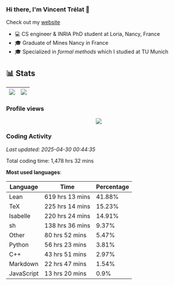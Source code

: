 ### Hi there, I'm Vincent Trélat 👋

Check out my [website](https://vtrelat.github.io)

-   💻 CS engineer & INRIA PhD student at Loria, Nancy, France
-   🎓 Graduate of Mines Nancy in France
-   🎓 Specialized in _formal methods_ which I studied at TU Munich

## 📊 **Stats**

| <img align="center" src="https://readme-stats.clckblog.space/api?username=VTrelat&show_icons=true&include_all_commits=true&theme=tokyonight&hide_border=true" /> | <img align="center" src="https://readme-stats.clckblog.space/api/top-langs/?username=VTrelat&layout=compact&theme=tokyonight&hide_border=true" /> |
| ---------------------------------------------------------------------------------------------------------------------------------------------------------------- | ------------------------------------------------------------------------------------------------------------------------------------------------- |

### Profile views

<p align="center">
 <img src="https://profile-counter.glitch.me/VTrelat/count.svg" />
</p>

<!--automations-->
### Coding Activity
_Last updated: 2025-04-30 00:44:35_

Total coding time: 1,478 hrs 32 mins

**Most used languages**:

| Language | Time | Percentage |
| ------------- | ------------- | ------------- |
| Lean | 619 hrs 13 mins | 41.88% |
| TeX | 225 hrs 14 mins | 15.23% |
| Isabelle | 220 hrs 24 mins | 14.91% |
| sh | 138 hrs 36 mins | 9.37% |
| Other | 80 hrs 52 mins | 5.47% |
| Python | 56 hrs 23 mins | 3.81% |
| C++ | 43 hrs 51 mins | 2.97% |
| Markdown | 22 hrs 47 mins | 1.54% |
| JavaScript | 13 hrs 20 mins | 0.9% |

